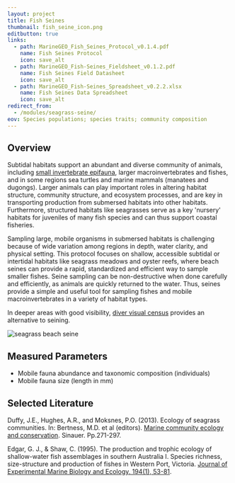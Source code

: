 ```yaml
---
layout: project
title: Fish Seines
thumbnail: fish_seine_icon.png
editbutton: true
links:
  - path: MarineGEO_Fish_Seines_Protocol_v0.1.4.pdf
    name: Fish Seines Protocol
    icon: save_alt
  - path: MarineGEO_Fish-Seines_Fieldsheet_v0.1.2.pdf
    name: Fish Seines Field Datasheet
    icon: save_alt
  - path: MarineGEO_Fish-Seines_Spreadsheet_v0.2.2.xlsx
    name: Fish Seines Data Spreadsheet
    icon: save_alt
redirect_from:
  - /modules/seagrass-seine/
eov: Species populations; species traits; community composition
---
```


## Overview
Subtidal habitats support an abundant and diverse community of animals, including [small invertebrate epifauna](https://marinegeo.github.io/modules/seagrass-meshbags), larger macroinvertebrates and fishes, and in some regions sea turtles and marine mammals (manatees and dugongs). Larger animals can play important roles in altering habitat structure, community structure, and ecosystem processes, and are key in transporting production from submersed habitats into other habitats. Furthermore, structured habitats like seagrasses serve as a key 'nursery' habitats for juveniles of many fish species and can thus support coastal fisheries.

Sampling large, mobile organisms in submersed habitats is challenging because of wide variation among regions in depth, water clarity, and physical setting. This protocol focuses on shallow, accessible subtidal or intertidal habitats like seagrass meadows and oyster reefs, where beach seines can provide a rapid, standardized and efficient way to sample smaller fishes. Seine sampling can be non-destructive when done carefully and efficiently, as animals are quickly returned to the water. Thus, seines provide a simple and useful tool for sampling fishes and mobile macroinvertebrates in a variety of habitat types.

In deeper areas with good visibility, [diver visual census](visual-census) provides an alternative to seining.

![seagrass beach seine]({{site.baseurl}}/assets/modules/fish-seines/fish_seine_landing_page.jpg)

## Measured Parameters
  - Mobile fauna abundance and taxonomic composition (individuals)
  - Mobile fauna size (length in mm)

## Selected Literature

Duffy, J.E., Hughes, A.R., and Moksnes, P.O. (2013). Ecology of seagrass communities. In: Bertness, M.D. et al (editors). <a href="https://www.amazon.com/Marine-Community-Ecology-Conservation-Bertness/dp/1605352284">
Marine community ecology and conservation</a>. Sinauer. Pp.271-297.

Edgar, G. J., & Shaw, C. (1995). The production and trophic ecology of shallow-water fish assemblages in southern Australia I. Species richness, size-structure and production of fishes in Western Port, Victoria. [Journal of Experimental Marine Biology and Ecology, 194(1), 53-81](https://www.sciencedirect.com/science/article/pii/0022098195000836).
